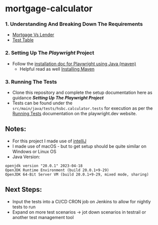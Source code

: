 # mortgage-calculator

### 1. Understanding And Breaking Down The Requirements
- [Mortgage Vs Lender](https://drive.google.com/file/d/1aTzuKJjPKleCiH0P_eeVcH2RTi-A5yZl/view?usp=sharing)
- [Test Table](https://docs.google.com/spreadsheets/d/1ylQhPdgWgxmX1WwW-__SO05X9HXZVLSAV20Pj83LbY0/edit?usp=sharing)

### 2. Setting Up The _Playwright_ Project

- Follow the [installation doc for Playwright using Java (maven)](https://playwright.dev/java/docs/intro)
  - Helpful read as well [Installing Maven](https://mkyong.com/maven/install-maven-on-mac-osx/)

### 3. Running The Tests

- Clone this repository and complete the setup documentation here as guidance **_Setting Up The _Playwright_ Project_**
- Tests can be found under the `src/main/java/tests/hsbc.calculator.tests` for execution as per the [Running Tests](https://playwright.dev/java/docs/running-tests) documentation on the playwright.dev website.

## Notes:

- For this project I made use of [intelliJ](https://www.jetbrains.com/idea/download/#section=mac)
- I made use of macOS - but to get setup should be quite similar on Windows or Linux OS
- Java Version:
```
openjdk version "20.0.1" 2023-04-18
OpenJDK Runtime Environment (build 20.0.1+9-29)
OpenJDK 64-Bit Server VM (build 20.0.1+9-29, mixed mode, sharing)
```

## Next Steps:

- Input the tests into a CI/CD CRON job on Jenkins to allow for nightly tests to run
- Expand on more test scenarios -> jot down scenarios in testrail or another test management tool